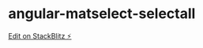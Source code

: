 # angular-matselect-selectall

[Edit on StackBlitz ⚡️](https://stackblitz.com/edit/angular-matselect-selectall)
